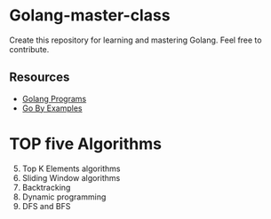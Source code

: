 # Golang-master-class
Create this repository for learning  and mastering Golang.
Feel free to contribute.

## Resources
- [Golang Programs](https://www.golangprograms.com/go-language/concurrency.html)
- [Go By Examples](https://gobyexample.com/)


# TOP five Algorithms
5. Top K Elements algorithms
4. Sliding Window algorithms
3. Backtracking
2. Dynamic programming
1. DFS and BFS